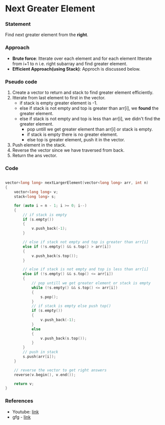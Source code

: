 # Next Greater Element

### Statement
Find next greater element from the **right**.

### Approach

- **Brute force**: Itterate over each element and for each element Itterate from i+1 to n i.e. right subarray and find greater element.
- **Efficient Approach(using Stack)**: Approch is discussed below.

### Pseudo code

1. Create a vector to return and stack to find greater element efficiently.
2. Itterate from last element to first in the vector.
   - if stack is empty greater element is -1.
   - else if stack is not empty and top is greater than arr[i], we **found** the greater element.
   - else if stack is not empty and top is less than arr[i], we didn't find the greater element.
     - pop untill we get greater element than arr[i] or stack is empty.
     - if stack is empty there is no greater element.
     - else top is greater element, push it in the vector.
3. Push element in the stack.
4. Reverse the vector since we have traversed from back.
5. Return the ans vector.

### Code

```cpp

vector<long long> nextLargerElement(vector<long long> arr, int n)
{
    vector<long long> v;
    stack<long long> s;

    for (auto i = n - 1; i >= 0; i--)
    {
        // if stack is empty
        if (s.empty())
        {
            v.push_back(-1);
        }

        // else if stack not empty and top is greater than arr[i]
        else if (!s.empty() && s.top() > arr[i])
        {
            v.push_back(s.top());
        }

        // else if stack is not empty and top is less than arr[i]
        else if (!s.empty() && s.top() <= arr[i])
        {
            // pop untill we get greater element or stack is empty
            while (!s.empty() && s.top() <= arr[i])
            {
                s.pop();
            }
            // if stack is empty else push top()
            if (s.empty())
            {
                v.push_back(-1);
            }
            else
            {
                v.push_back(s.top());
            }
        }
        // push in stack
        s.push(arr[i]);
    }

    // reverse the vector to get right answers
    reverse(v.begin(), v.end());

    return v;
}
```

### References

- Youtube: [link](https://www.youtube.com/watch?v=NXOOYYwpbg4&list=PL_z_8CaSLPWdeOezg68SKkeLN4-T_jNHd&index=2)
- gfg - [link](https://www.geeksforgeeks.org/next-greater-element/)
